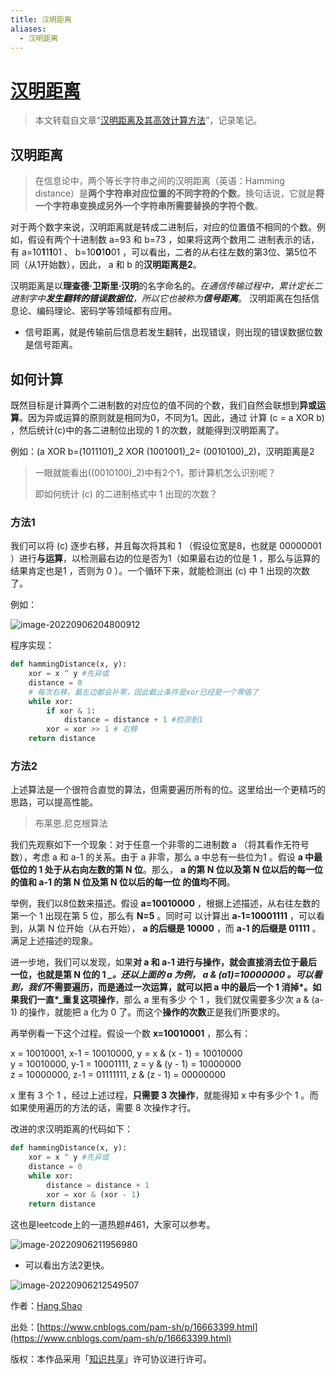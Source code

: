```yaml
---
title: 汉明距离
aliases:
  - 汉明距离
---
```

# [汉明距离](https://www.cnblogs.com/pam-sh/p/16663399.html)

> 本文转载自文章“[汉明距离及其高效计算方法](https://wenku.baidu.com/view/5ea368cb132de2bd960590c69ec3d5bbfd0adaec.html)”，记录笔记。

## 汉明距离

> 在信息论中，两个等长字符串之间的汉明距离（英语：Hamming distance）是**两个字符串对应位置的不同字符的个数**。换句话说，它就是**将⼀个字符串变换成另外⼀个字符串所需要替换的字符个数**。

对于两个数字来说，汉明距离就是转成⼆进制后，对应的位置值不相同的个数。例如，假设有两个⼗进制数 a=93 和 b=73 ，如果将这两个数⽤⼆ 进制表⽰的话，有 a=10**1**1**1**01 、 b=10**0**1**0**01 ，可以看出，⼆者的从右往左数的第3位、第5位不同（从1开始数），因此， a 和 b 的**汉明距离是2**。

汉明距离是以**理查德·卫斯⾥·汉明**的名字命名的。_在通信传输过程中，累计定长⼆进制字中**发⽣翻转的错误数据位**，所以它也被称为**信号距离**_。 汉明距离在包括信息论、编码理论、密码学等领域都有应⽤。

- 信号距离，就是传输前后信息若发生翻转，出现错误，则出现的错误数据位数是信号距离。
    

## 如何计算

既然⽬标是计算两个⼆进制数的对应位的值不同的个数，我们⾃然会联想到**异或运算**。因为异或运算的原则就是相同为0，不同为1。因此，通过 计算 (c = a XOR b) ，然后统计(c)中的各⼆进制位出现的 1 的次数，就能得到汉明距离了。

例如：(a XOR b=(1011101)_2 XOR (1001001)_2= (0010100)_2)，汉明距离是2

> 一眼就能看出((0010100)_2)中有2个1，那计算机怎么识别呢？
> 
> 即如何统计 (c) 的⼆进制格式中 1 出现的次数？

### 方法1

我们可以将 (c) 逐步右移，并且每次将其和 1 （假设位宽是8，也就是 00000001 ）进⾏**与运算**，以检测最右边的位是否为1（如果最右边的位是 1 ，那么与运算的结果肯定也是1 ，否则为 0 ）。⼀个循环下来，就能检测出 (c) 中 1 出现的次数了。

例如：

![image-20220906204800912](https://img2022.cnblogs.com/blog/1928790/202209/1928790-20220906213212006-1703036179.png)

程序实现：
```python
def hammingDistance(x, y):
    xor = x ^ y #先异或
    distance = 0
    # 每次右移，最左边都会补零，因此截⽌条件是xor已经是⼀个零值了
    while xor:
        if xor & 1:
        	distance = distance + 1 #检测到1
        xor = xor >> 1 # 右移
    return distance
```

### 方法2

上述算法是⼀个很符合直觉的算法，但需要遍历所有的位。这⾥给出⼀个更精巧的思路，可以提⾼性能。

> 布莱恩.尼克根算法

我们先观察如下⼀个现象：对于任意⼀个⾮零的⼆进制数 a （将其看作⽆符号数），考虑 a 和 a-1 的关系。由于 a ⾮零，那么 a 中总有⼀些位为1 。假设 **a 中最低位的 1 处于从右向左数的第 N 位**。那么， **a 的第 N 位以及第 N 位以后的每⼀位的值和 a-1 的第 N 位及第 N 位以后的每⼀位 的值均不同**。

举例，我们以8位数来描述。假设 **a=10010000** ，根据上述描述，从右往左数的第⼀个 1 出现在第 5 位，那么有 **N=5** 。同时可 以计算出 **a-1=10001111** ，可以看到，从第 N 位开始（从右开始）， **a 的后缀是 10000** ，⽽ **a-1 的后缀是 01111** 。满⾜上述描述的现象。

进⼀步地，我们可以发现，如果**对 a 和 a-1 进⾏与操作，就会直接消去位于最后⼀位，也就是第 N 位的 1 *_。还以上⾯的 a 为例， **a & (a1)=10000000** 。可以看到，我们*不需要遍历，⽽是通过⼀次运算，就可以把 a 中的最后⼀个 1 消掉*。如果我们⼀直*_重复这项操作**，那么 a ⾥有多少 个 1 ，我们就仅需要多少次 a & (a-1) 的操作，就能把 a 化为 0 了。⽽这个**操作的次数**正是我们所要求的。

再举例看⼀下这个过程。假设⼀个数 **x=10010001** ，那么有：

x = 10010001, x-1 = 10010000, y = x & (x - 1) = 10010000  
y = 10010000, y-1 = 10001111, z = y & (y - 1) = 10000000  
z = 10000000, z-1 = 01111111, z & (z - 1) = 00000000

x ⾥有 3 个 1 ，经过上述过程，**只需要 3 次操作**，就能得知 x 中有多少个 1 。⽽如果使⽤遍历的⽅法的话，需要 8 次操作才⾏。

改进的求汉明距离的代码如下：

```python
def hammingDistance(x, y):
    xor = x ^ y #先异或
    distance = 0
    while xor:
        distance = distance + 1
        xor = xor & (xor - 1)
    return distance
```

这也是leetcode上的⼀道热题#461，⼤家可以参考。

![image-20220906211956980](https://img2022.cnblogs.com/blog/1928790/202209/1928790-20220906213212064-848235106.png)

- 可以看出方法2更快。
    

![image-20220906212549507](https://img2022.cnblogs.com/blog/1928790/202209/1928790-20220906213212222-1346576089.png)

作者：[Hang Shao](https://www.cnblogs.com/pam-sh/)

出处：[https://www.cnblogs.com/pam-sh/p/16663399.html](https://www.cnblogs.com/pam-sh/p/16663399.html)

版权：本作品采用「[知识共享](https://www.cnblogs.com/pam-sh)」许可协议进行许可。